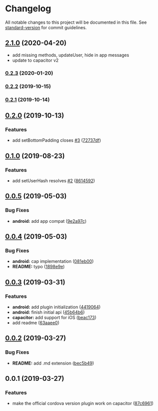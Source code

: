 # Changelog

All notable changes to this project will be documented in this file. See [standard-version](https://github.com/conventional-changelog/standard-version) for commit guidelines.

## [2.1.0](https://github.com/stewwan/capacitor-intercom/compare/v0.2.3...v2.1.0) (2020-04-20)

- add missing methods, updateUser, hide in app messages
- update to capacitor v2

### [0.2.3](https://github.com/stewwan/capacitor-intercom/compare/v0.2.2...v0.2.3) (2020-01-20)

### [0.2.2](https://github.com/stewwan/capacitor-intercom/compare/v0.2.0...v0.2.2) (2019-10-15)

### [0.2.1](https://github.com/stewwan/capacitor-intercom/compare/v0.2.0...v0.2.1) (2019-10-14)

## [0.2.0](https://github.com/stewwan/capacitor-intercom/compare/v0.1.0...v0.2.0) (2019-10-13)

### Features

- add setBottomPadding closes [#3](https://github.com/stewwan/capacitor-intercom/issues/3) ([72737df](https://github.com/stewwan/capacitor-intercom/commit/72737df))

## [0.1.0](https://github.com/stewwan/capacitor-intercom/compare/v0.0.5...v0.1.0) (2019-08-23)

### Features

- add setUserHash resolves [#2](https://github.com/stewwan/capacitor-intercom/issues/2) ([8614592](https://github.com/stewwan/capacitor-intercom/commit/8614592))

<a name="0.0.5"></a>

## [0.0.5](https://github.com/stewwan/capacitor-intercom/compare/v0.0.4...v0.0.5) (2019-05-03)

### Bug Fixes

- **android:** add app compat ([9e2a97c](https://github.com/stewwan/capacitor-intercom/commit/9e2a97c))

<a name="0.0.4"></a>

## [0.0.4](https://github.com/stewwan/capacitor-intercom/compare/v0.0.3...v0.0.4) (2019-05-03)

### Bug Fixes

- **android:** cap implementation ([081eb00](https://github.com/stewwan/capacitor-intercom/commit/081eb00))
- **README:** typo ([1898e9e](https://github.com/stewwan/capacitor-intercom/commit/1898e9e))

<a name="0.0.3"></a>

## [0.0.3](https://github.com/stewwan/capacitor-intercom/compare/v0.0.2...v0.0.3) (2019-03-31)

### Features

- **android:** add plugin initialization ([4419064](https://github.com/stewwan/capacitor-intercom/commit/4419064))
- **android:** finish initial api ([45b64b6](https://github.com/stewwan/capacitor-intercom/commit/45b64b6))
- **capacitor:** add support for iOS ([beac173](https://github.com/stewwan/capacitor-intercom/commit/beac173))
- add readme ([63aaee0](https://github.com/stewwan/capacitor-intercom/commit/63aaee0))

<a name="0.0.2"></a>

## [0.0.2](https://github.com/stewwan/capacitor-intercom/compare/v0.0.1...v0.0.2) (2019-03-27)

### Bug Fixes

- **README:** add .md extension ([bec5b49](https://github.com/stewwan/capacitor-intercom/commit/bec5b49))

<a name="0.0.1"></a>

## 0.0.1 (2019-03-27)

### Features

- make the official cordova version plugin work on capacitor ([87c6961](https://github.com/stewwan/capacitor-intercom/commit/87c6961))

